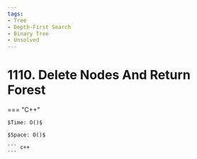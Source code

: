 ```yaml
---
tags:
- Tree
- Depth-First Search
- Binary Tree
- Unsolved
---
```



# 1110. Delete Nodes And Return Forest

=== "C++"

    $Time: O()$

    $Space: O()$

    ``` c++
    ```